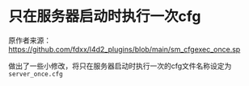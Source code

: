 # 只在服务器启动时执行一次cfg



原作者来源：https://github.com/fdxx/l4d2_plugins/blob/main/sm_cfgexec_once.sp



做出了一些小修改，将只在服务器启动时执行一次的cfg文件名称设定为 `server_once.cfg`

